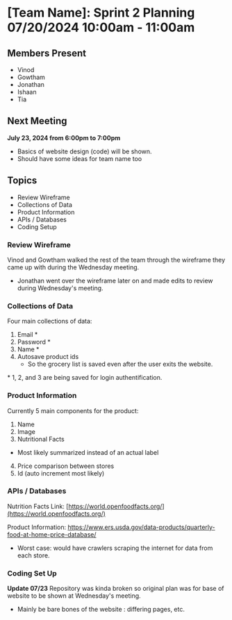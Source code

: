 # [Team Name]: Sprint 2 Planning <br> 07/20/2024 10:00am - 11:00am

## Members Present
- Vinod
- Gowtham
- Jonathan
- Ishaan
- Tia

## Next Meeting
**July 23, 2024 from 6:00pm to 7:00pm**
- Basics of website design (code) will be shown.
- Should have some ideas for team name too 

## Topics
- Review Wireframe
- Collections of Data
- Product Information
- APIs / Databases
- Coding Setup

### Review Wireframe
Vinod and Gowtham walked the rest of the team through the wireframe they came up with during the Wednesday meeting.
- Jonathan went over the wireframe later on and made edits to review during Wednesday's meeting.

### Collections of Data
Four main collections of data:
1. Email *
2. Password *
3. Name *
4. Autosave product ids
    - So the grocery list is saved even after the user exits the website.

\* 1, 2, and 3 are being saved for login authentification.

### Product Information
Currently 5 main components for the product:
1. Name
2. Image
3. Nutritional Facts
- Most likely summarized instead of an actual label
4. Price comparison between stores
5. Id (auto increment most likely)

### APIs / Databases
Nutrition Facts Link: [https://world.openfoodfacts.org/](https://world.openfoodfacts.org/)

Product Information: [https://www.ers.usda.gov/data-products/quarterly-food-at-home-price-database/
](https://www.ers.usda.gov/data-products/quarterly-food-at-home-price-database/
)

- Worst case: would have crawlers scraping the internet for data from each store.

### Coding Set Up
**Update 07/23** Repository was kinda broken so original plan was for base of website to be shown at Wednesday's meeting. 
- Mainly be bare bones of the website : differing pages, etc.
